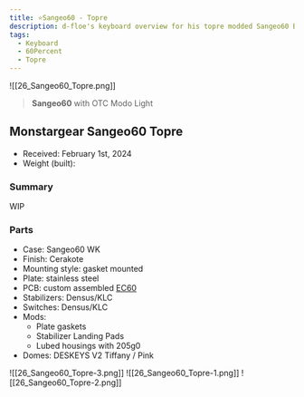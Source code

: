 ```yaml
---
title: ⭐Sangeo60 - Topre
description: d-floe's keyboard overview for his topre modded Sangeo60 By Monstargear
tags:
  - Keyboard
  - 60Percent
  - Topre
---
```


![[26_Sangeo60_Topre.png]]

> **Sangeo60** with OTC Modo Light

## Monstargear Sangeo60 Topre

- Received: February 1st, 2024
- Weight (built): 

### Summary
WIP

### Parts

- Case: Sangeo60 WK
- Finish: Cerakote 
- Mounting style: gasket mounted
- Plate: stainless steel
- PCB: custom assembled [EC60](https://github.com/Cipulot/EC60)
- Stabilizers: Densus/KLC
- Switches: Densus/KLC
- Mods: 
	- Plate gaskets
	- Stabilizer Landing Pads
	- Lubed housings with 205g0
- Domes: DESKEYS V2 Tiffany / Pink

![[26_Sangeo60_Topre-3.png]]
![[26_Sangeo60_Topre-1.png]]
![[26_Sangeo60_Topre-2.png]]
